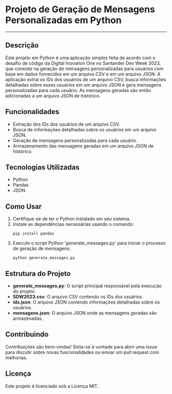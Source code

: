 # Projeto de Geração de Mensagens Personalizadas em Python

---

## Descrição
Este projeto em Python é uma aplicação simples feita de acordo com o desafio de código da Digital Inovation One no Santander Dev Week 2023, que consiste na geração de mensagens personalizadas para usuários com base em dados fornecidos em um arquivo CSV e em um arquivo JSON. A aplicação extrai os IDs dos usuários de um arquivo CSV, busca informações detalhadas sobre esses usuários em um arquivo JSON e gera mensagens personalizadas para cada usuário. As mensagens geradas são então adicionadas a um arquivo JSON de histórico.

## Funcionalidades
- Extração dos IDs dos usuários de um arquivo CSV.
- Busca de informações detalhadas sobre os usuários em um arquivo JSON.
- Geração de mensagens personalizadas para cada usuário.
- Armazenamento das mensagens geradas em um arquivo JSON de histórico.

## Tecnologias Utilizadas
- Python
- Pandas
- JSON

## Como Usar
1. Certifique-se de ter o Python instalado em seu sistema.
2. Instale as dependências necessárias usando o comando:
    ```
    pip install pandas
    ```
3. Execute o script Python 'generate_messages.py' para iniciar o processo de geração de mensagens:
    ```
    python generate_messages.py
    ```

## Estrutura do Projeto
- **generate_messages.py**: O script principal responsável pela execução do projeto.
- **SDW2023.csv**: O arquivo CSV contendo os IDs dos usuários.
- **ids.json**: O arquivo JSON contendo informações detalhadas sobre os usuários.
- **mensagens.json**: O arquivo JSON onde as mensagens geradas são armazenadas.

## Contribuindo
Contribuições são bem-vindas! Sinta-se à vontade para abrir uma issue para discutir sobre novas funcionalidades ou enviar um pull request com melhorias.

## Licença
Este projeto é licenciado sob a Licença MIT.

